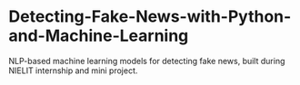 # Detecting-Fake-News-with-Python-and-Machine-Learning
NLP-based machine learning models for detecting fake news, built during NIELIT internship and mini project.
